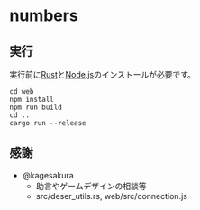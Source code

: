# numbers
## 実行
実行前に[Rust](https://www.rust-lang.org/tools/install)と[Node.js](https://nodejs.org/en/download)のインストールが必要です。
```
cd web
npm install
npm run build
cd ..
cargo run --release
```
## 感謝
- @kagesakura
  - 助言やゲームデザインの相談等
  - src/deser_utils.rs, web/src/connection.js
